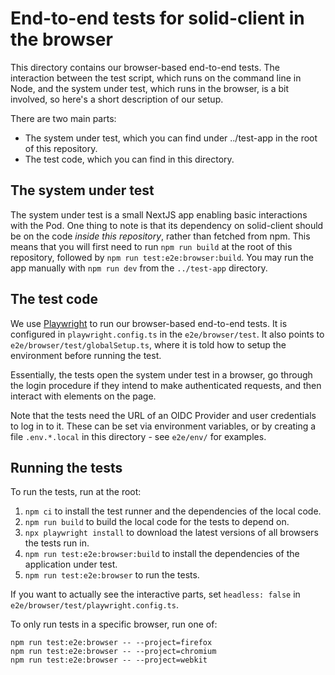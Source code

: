 # End-to-end tests for solid-client in the browser

This directory contains our browser-based end-to-end tests. The interaction
between the test script, which runs on the command line in Node, and the system
under test, which runs in the browser, is a bit involved, so here's a short
description of our setup.

There are two main parts:

- The system under test, which you can find under ../test-app in the
  root of this repository.
- The test code, which you can find in this directory.

## The system under test

The system under test is a small NextJS app enabling basic interactions with the Pod.
One thing to note is that its dependency on solid-client should be on the code
_inside this repository_, rather than fetched from npm. This means that you will
first need to run `npm run build` at the root of this repository, followed by
`npm run test:e2e:browser:build`. You may run the app manually with `npm run dev`
from the `../test-app` directory.

## The test code

We use [Playwright](https://playwright.dev) to run our
browser-based end-to-end tests. It is configured in `playwright.config.ts` in
the `e2e/browser/test`. It also points to `e2e/browser/test/globalSetup.ts`, where
it is told how to setup the environment before running the test.

Essentially, the tests open the system under test in a browser, go through the
login procedure if they intend to make authenticated requests, and then interact
with elements on the page.

Note that the tests need the URL of an OIDC Provider and user credentials to log
in to it. These can be set via environment variables, or by creating a file
`.env.*.local` in this directory - see `e2e/env/` for examples.

## Running the tests

To run the tests, run at the root:

1. `npm ci` to install the test runner and the dependencies of the local code.
2. `npm run build` to build the local code for the tests to depend on.
3. `npx playwright install` to download the latest versions of all browsers the
   tests run in.
4. `npm run test:e2e:browser:build` to install the dependencies of the
   application under test.
5. `npm run test:e2e:browser` to run the tests.

If you want to actually see the interactive parts, set `headless: false` in
`e2e/browser/test/playwright.config.ts`.

To only run tests in a specific browser, run one of:

    npm run test:e2e:browser -- --project=firefox
    npm run test:e2e:browser -- --project=chromium
    npm run test:e2e:browser -- --project=webkit
